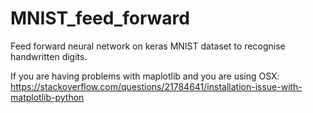 # MNIST_feed_forward
Feed forward neural network on keras MNIST dataset to recognise handwritten digits.

If you are having problems with maplotlib and you are using OSX:
https://stackoverflow.com/questions/21784641/installation-issue-with-matplotlib-python
